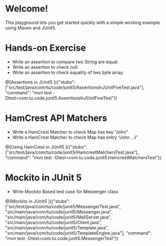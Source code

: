 # Welcome!
This playground lets you get started quickly with a simple working example using Maven and JUnit5. 
# Hands-on Exercise 
+ Write an assertion to compare two String are equal.
+ Write an assertion to check null.
+ Write an assertion to check equality of two byte array.

@[Assertions in JUnit5 ]({"stubs": ["src/test/java/com/tu/code/junit5/AssertionsInJUnitFiveTest.java"], "command": "mvn test -Dtest=com.tu.code.junit5.AssertionsInJUnitFiveTest"})

# HamCrest API Matchers
+ Write a HamCrest Matcher to check Map has key “John”
+ Write a HamCrest Matcher to check Map has entry “John ,  J”

@[Using HamCrest in JUnit5 ]({"stubs": ["src/test/java/com/tu/code/junit5/HamcrestMatchersTest.java"], "command": "mvn test -Dtest=com.tu.code.junit5.HamcrestMatchersTest"})

# Mockito in JUnit 5
+ Write Mockito Based test case for Messenger class

@[Mockito in JUnit5 ]({"stubs": ["src/test/java/com/tu/code/junit5/MessengerTest.java", "src/main/java/com/tu/code/junit5/Messenger.java", "src/main/java/com/tu/code/junit5/MailServer.java", "src/main/java/com/tu/code/junit5/Client.java", "src/main/java/com/tu/code/junit5/Template.java", "src/main/java/com/tu/code/junit5/TemplateEngine.java"], "command": "mvn test -Dtest=com.tu.code.junit5.MessengerTest"})


